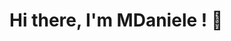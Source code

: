 # Hi there, I'm MDaniele ! 👋

<ing align="left" width="47%" src="https://github-readme-stats.vercel.app/api?username=TheMidnightCook&show_icons=true&theme=radical" />
 
<ing align="left" width="47%" src="https://github-readme-stats.vercel.app/api/top-langs/?username=TheMidnightCook&layout=compact" />

